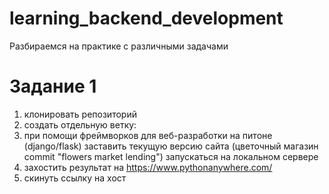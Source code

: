 # learning_backend_development
Разбираемся на практике с различными задачами 

# Задание 1
1) клонировать репозиторий
2) создать отдельную ветку: 
3) при помощи фреймворков для веб-разработки на питоне (django/flask) заставить текущую версию сайта (цветочный магазин commit "flowers market lending") запускаться на локальном сервере
4) захостить результат на https://www.pythonanywhere.com/
5) скинуть ссылку на хост
